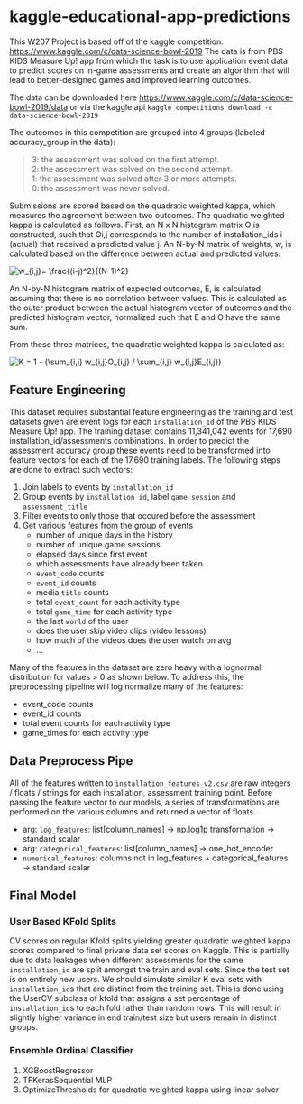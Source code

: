 # kaggle-educational-app-predictions

This W207 Project is based off of the kaggle competition: https://www.kaggle.com/c/data-science-bowl-2019
The data is from PBS KIDS Measure Up! app from which the task is to use application event data to predict scores on in-game assessments and create an algorithm that will lead to better-designed games and improved learning outcomes.

The data can be downloaded here https://www.kaggle.com/c/data-science-bowl-2019/data or via the kaggle api `kaggle competitions download -c data-science-bowl-2019`

The outcomes in this competition are grouped into 4 groups (labeled accuracy_group in the data):

> 3: the assessment was solved on the first attempt.  
> 2: the assessment was solved on the second attempt.  
> 1: the assessment was solved after 3 or more attempts.  
> 0: the assessment was never solved.   

Submissions are scored based on the quadratic weighted kappa, which measures the agreement between two outcomes. The quadratic weighted kappa is calculated as follows. First, an N x N histogram matrix O is constructed, such that Oi,j corresponds to the number of installation_ids i (actual) that received a predicted value j. An N-by-N matrix of weights, w, is calculated based on the difference between actual and predicted values:  
  
![w_{i,j}= \frac{(i-j)^2}{(N-1)^2}](https://latex.codecogs.com/gif.latex?w_{i,j}=&space;\frac{(i-j)^2}{(N-1)^2})
 
An N-by-N histogram matrix of expected outcomes, E, is calculated assuming that there is no correlation between values.  This is calculated as the outer product between the actual histogram vector of outcomes and the predicted histogram vector, normalized such that E and O have the same sum.

From these three matrices, the quadratic weighted kappa is calculated as: 
  
![K = 1 - (\sum_{i,j} w_{i,j}O_{i,j} / \sum_{i,j} w_{i,j}E_{i,j})](https://latex.codecogs.com/gif.latex?K&space;=&space;1&space;-&space;(\sum_{i,j}&space;w_{i,j}O_{i,j}&space;/&space;\sum_{i,j}&space;w_{i,j}E_{i,j}))

## Feature Engineering
This dataset requires substantial feature engineering as the training and test datasets given are event logs for each `installation_id` of the PBS KIDS Measure Up! app. The training dataset contains 11,341,042 events for 17,690 installation_id/assessments combinations. 
In order to predict the assessment accuracy group these events need to be transformed into feature vectors for each of the 17,690 training labels. The following steps are done to extract such vectors:  

1. Join labels to events by `installation_id`
2. Group events by `installation_id`, label `game_session` and `assessment_title`
3. Filter events to only those that occured before the assessment
4. Get various features from the group of events
	- number of unique days in the history
	- number of unique game sessions
	- elapsed days since first event
	- which assessments have already been taken
	- `event_code` counts
	- `event_id` counts
	- media `title` counts
	- total `event_count` for each activity type
	- total `game_time` for each activity type
	- the last `world` of the user
	- does the user skip video clips (video lessons)
	- how much of the videos does the user watch on avg
	- ...  
	
Many of the features in the dataset are zero heavy with a lognormal distribution for values > 0 as shown below. To address this, the preprocessing pipeline will log normalize many of the features:

- event_code counts
- event_id counts
- total event counts for each activity type
- game_times for each activity type

## Data Preprocess Pipe
All of the features written to `installation_features_v2.csv` are raw integers / floats / strings for each installation, assessment training point. Before passing the feature vector to our models, a series of transformations are performed on the various columns and returned a vector of floats.

 - arg: `log_features`: list[column_names] -> np.log1p transformation -> standard scalar
 - arg: `categorical_features`: list[column_names] -> one_hot_encoder
 - `numerical_features`: columns not in log_features + categorical_features -> standard scalar

## Final Model
### User Based KFold Splits
CV scores on regular Kfold splits yielding greater quadratic weighted kappa scores compared to final private data set scores on Kaggle. This is partially due to data leakages when different assessments for the same `installation_id` are split amongst the train and eval sets. Since the test set is on entirely new users. We should simulate similar K eval sets with `installation_id`s that are distinct from the training set. This is done using the UserCV subclass of kfold that assigns a set percentage of `installation_id`s to each fold rather than random rows. This will result in slightly higher variance in end train/test size but users remain in distinct groups.

### Ensemble Ordinal Classifier
1. XGBoostRegressor
2. TFKerasSequential MLP
3. OptimizeThresholds for quadratic weighted kappa using linear solver
